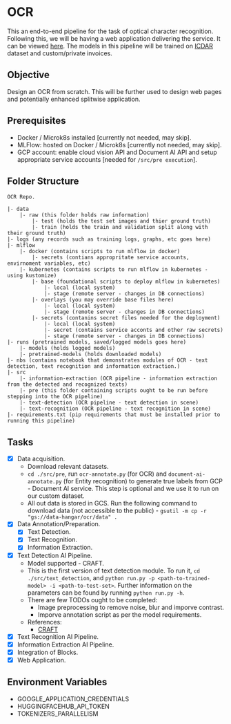 # OCR
This an end-to-end pipeline for the task of optical character recognition. Following this, we will be having a web application delivering the service. It can be viewed [here](https://nikhilkb.com). The models in this pipeline will be trained on [ICDAR](https://rrc.cvc.uab.es/?ch=13&com=introduction) dataset and custom/private invoices.

## Objective
Design an OCR from scratch. This will be further used to design web pages and potentially enhanced splitwise application.

## Prerequisites
- Docker / Microk8s installed [currently not needed, may skip].
- MLFlow: hosted on Docker / Microk8s [currently not needed, may skip].
- GCP account: enable cloud vision API and Document AI API and setup appropriate service accounts [needed for `/src/pre execution`].

## Folder Structure
```
OCR Repo.

|- data
    |- raw (this folder holds raw information)
        |- test (holds the test set images and thier ground truth)
        |- train (holds the train and validation split along with their ground truth)
|- logs (any records such as training logs, graphs, etc goes here)
|- mlflow
    |- docker (contains scripts to run mlflow in docker)
        |- secrets (contians appropritate service accounts, envirnoment variables, etc)
    |- kubernetes (contains scripts to run mlflow in kubernetes - using kustomize)
        |- base (foundational scripts to deploy mlflow in kubernetes)
            |- local (local system)
            |- stage (remote server - changes in DB connections)
        |- overlays (you may override base files here)
            |- local (local system)
            |- stage (remote server - changes in DB connections)
        |- secrets (contanins secret files needed for the deployment)
            |- local (local system)
            |- secret (contains service acconts and other raw secrets)
            |- stage (remote server - changes in DB connections)
|- runs (pretrained models, saved/logged models goes here)
    |- models (holds logged models)
    |- pretrained-models (holds downloaded models)
|- nbs (contains notebook that demonstrates modules of OCR - text detection, text recognition and information extraction.)
|- src
    |- information-extraction (OCR pipeline - information extraction from the detected and recognized texts)
    |- pre (this folder containing scripts ought to be run before stepping into the OCR pipeline)
    |- text-detection (OCR pipeline - text detection in scene)
    |- text-recognition (OCR pipeline - text recognition in scene)
|- requirements.txt (pip requirements that must be installed prior to running this pipeline)
```

## Tasks
- [X]  Data acquisition.
    - Download relevant datasets.
    - `cd ./src/pre`, run `ocr-annotate.py` (for OCR) and `document-ai-annotate.py` (for Entity recognition) to generate true labels from GCP - Document AI service. This step is optional and we use it to run on our custom dataset.
    - All out data is stored in GCS. Run the following command to download data (not accessible to the public) - `gsutil -m cp -r "gs://data-hangar/ocr/data" .`
- [X]  Data Annotation/Preparation.
    - [X]  Text Detection.
    - [X]  Text Recognition.
    - [X]  Information Extraction.
- [X]  Text Detection AI Pipeline.
    - Model supported - CRAFT.
    - This is the first version of text detection module. To run it, `cd ./src/text_detection`, and `python run.py -p <path-to-trained-model> -i <path-to-test-set>`. Further information on the parameters can be found by running `python run.py -h`.
    - There are few TODOs ought to be completed:
        - Image preprocessing to remove noise, blur and imporve contrast.
        - Imporve annotation script as per the model requirements.
    - References:
        - [CRAFT](https://github.com/clovaai/CRAFT-pytorch)
- [X]  Text Recognition AI Pipeline.
- [X]  Information Extraction AI Pipeline.
- [X]  Integration of Blocks.
- [X]  Web Application.

## Environment Variables
* GOOGLE_APPLICATION_CREDENTIALS
* HUGGINGFACEHUB_API_TOKEN
* TOKENIZERS_PARALLELISM